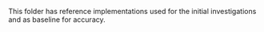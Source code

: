 This folder has reference implementations used for the initial investigations and as baseline for accuracy.
